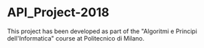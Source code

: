 # API_Project-2018
This project has been developed as part of the "Algoritmi e Principi dell'Informatica" course at Politecnico di Milano.

